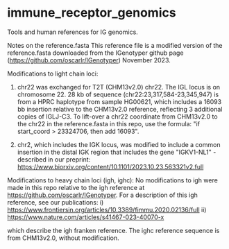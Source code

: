 # immune_receptor_genomics
Tools and human references for IG genomics. 

Notes on the reference.fasta
This reference file is a modified version of the reference.fasta downloaded from the IGenotyper github page (https://github.com/oscarlr/IGenotyper) November 2023.

Modifications to light chain loci:
1) chr22 was exchanged for T2T (CHM13v2.0) chr22. The IGL locus is on chromosome 22.
   28 kb of sequence (chr22:23,317,584-23,345,947) is from a HPRC haplotype from sample HG00621, which includes a 16093 bb insertion relative to the CHM13v2.0 reference, reflecting 3 additional copies of IGLJ-C3.
   To lift-over a chr22 coordinate from CHM13v2.0 to the chr22 in the reference.fasta in this repo, use the formula: "if start_coord > 23324706, then add 16093".

2) chr2, which includes the IGK locus, was modified to include a common insertion in the distal IGK region that includes the gene "IGKV1-NL1" - described in our preprint: https://www.biorxiv.org/content/10.1101/2023.10.23.563321v2.full

Modifications to heavy chain loci (igh, ighc):
No modifications to igh were made in this repo relative to the igh reference at https://github.com/oscarlr/IGenotyper. For a description of this igh reference, see our publications:
i) https://www.frontiersin.org/articles/10.3389/fimmu.2020.02136/full
ii) https://www.nature.com/articles/s41467-023-40070-x

which describe the igh franken reference.
The ighc reference sequence is from CHM13v2.0, without modification.
